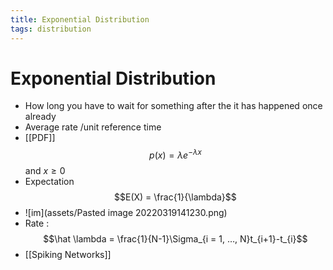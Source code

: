```yaml
---
title: Exponential Distribution
tags: distribution
---
```


# Exponential Distribution
- How long you have to wait for something after the it has happened once already
- Average rate /unit reference time
- [[PDF]] $$p(x) = \lambda e^{-\lambda x}$$ and $x \geq 0$
- Expectation $$E(X) = \frac{1}{\lambda}$$
- ![im](assets/Pasted image 20220319141230.png)
- Rate : $$\hat \lambda = \frac{1}{N-1}\Sigma_{i = 1, …, N}t_{i+1}-t_{i}$$
- [[Spiking Networks]]
















